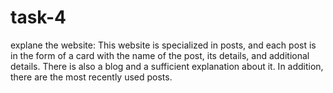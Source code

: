 # task-4
explane the website:
This website is specialized in posts, and each post is in the form of a card with the name of the post, its details, and additional details. There is also a blog and a sufficient explanation about it. In addition, there are the most recently used posts.
